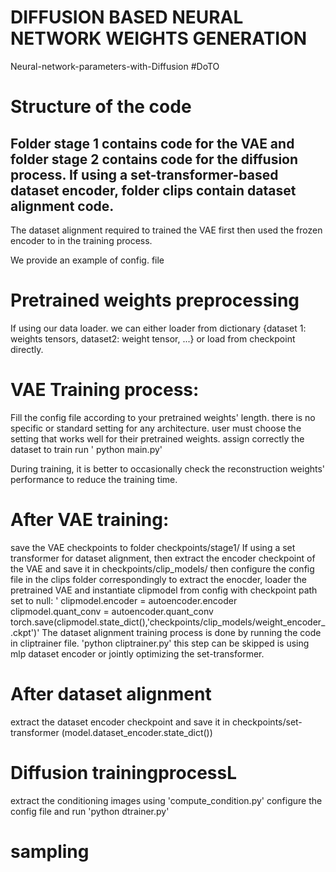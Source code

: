 # DIFFUSION BASED NEURAL NETWORK WEIGHTS GENERATION
Neural-network-parameters-with-Diffusion
#DoTO

# Structure of the code
## Folder stage 1 contains code for the VAE and folder stage 2 contains code for the diffusion process. If using a set-transformer-based dataset encoder, folder clips contain dataset alignment code.
The dataset alignment required to trained the VAE first then used the frozen encoder to in the training process.

We provide an example of config. file
# Pretrained weights preprocessing
If using our data loader. we can either loader from dictionary {dataset 1: weights tensors, dataset2: weight tensor, ...} or load from checkpoint directly.
# VAE Training process:
Fill the config file according to your pretrained weights' length. there is no specific or standard setting for any architecture. user must choose the setting that works well for their pretrained weights.
assign correctly the dataset
to train run 
' python main.py'

During training, it is better to occasionally check the reconstruction weights' performance to reduce the training time.
# After VAE training:
save the VAE checkpoints to folder checkpoints/stage1/
If using a set transformer for dataset alignment, then extract the encoder checkpoint of the VAE and save it in checkpoints/clip_models/ then configure the config file in the clips folder correspondingly
to extract the enocder, loader the pretrained VAE and instantiate clipmodel from config with checkpoint path set to null:
' clipmodel.encoder = autoencoder.encoder
    clipmodel.quant_conv = autoencoder.quant_conv
    torch.save(clipmodel.state_dict(),'checkpoints/clip_models/weight_encoder_.ckpt')'
The dataset alignment training process is done by running the code in cliptrainer file.
'python cliptrainer.py'
this step can be skipped is using mlp dataset encoder or jointly optimizing the set-transformer.

# After dataset alignment
extract the dataset encoder checkpoint and save it in checkpoints/set-transformer (model.dataset_encoder.state_dict())

# Diffusion trainingprocessL
extract the conditioning images using  'compute_condition.py'
configure the config file and run 
'python dtrainer.py'

# sampling

